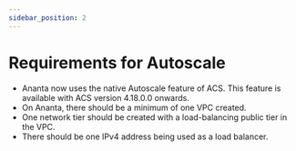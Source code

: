 ```yaml
---
sidebar_position: 2
---
```

# Requirements for Autoscale

- Ananta now uses the native Autoscale feature of ACS. This feature is available with ACS version 4.18.0.0 onwards. 
- On Ananta, there should be a minimum of one VPC created.
- One network tier should be created with a load-balancing public tier in the VPC.
- There should be one IPv4 address being used as a load balancer.


